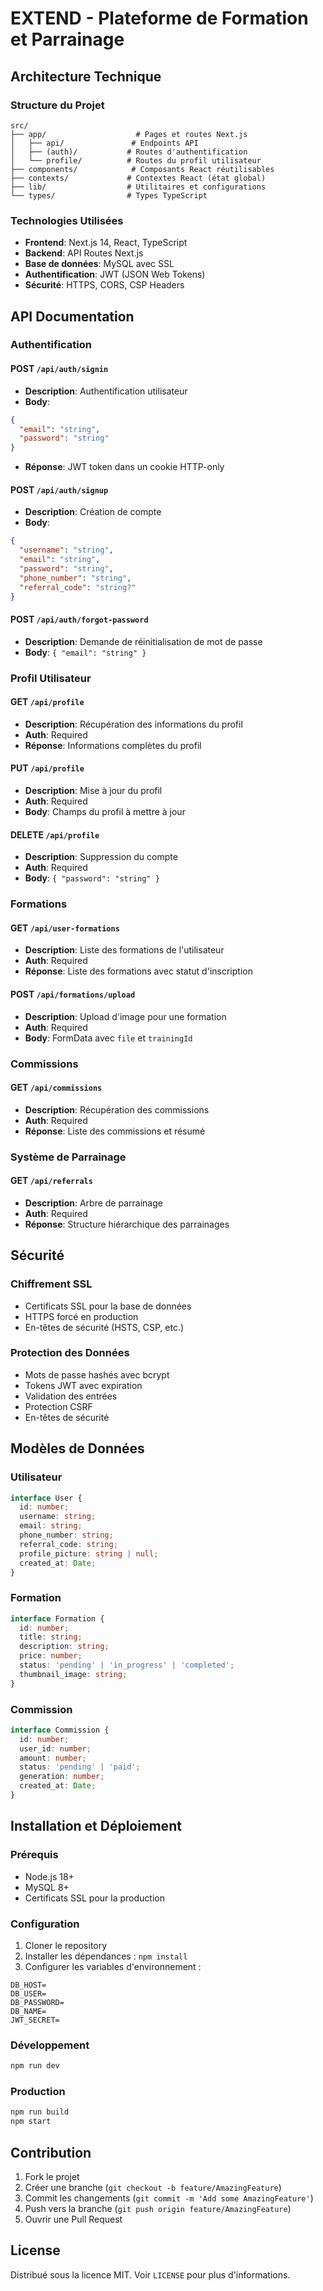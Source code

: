 # EXTEND - Plateforme de Formation et Parrainage

## Architecture Technique

### Structure du Projet
```
src/
├── app/                    # Pages et routes Next.js
│   ├── api/               # Endpoints API
│   ├── (auth)/           # Routes d'authentification
│   └── profile/          # Routes du profil utilisateur
├── components/            # Composants React réutilisables
├── contexts/             # Contextes React (état global)
├── lib/                  # Utilitaires et configurations
└── types/                # Types TypeScript
```

### Technologies Utilisées
- **Frontend**: Next.js 14, React, TypeScript
- **Backend**: API Routes Next.js
- **Base de données**: MySQL avec SSL
- **Authentification**: JWT (JSON Web Tokens)
- **Sécurité**: HTTPS, CORS, CSP Headers

## API Documentation

### Authentification
#### POST `/api/auth/signin`
- **Description**: Authentification utilisateur
- **Body**: 
```json
{
  "email": "string",
  "password": "string"
}
```
- **Réponse**: JWT token dans un cookie HTTP-only

#### POST `/api/auth/signup`
- **Description**: Création de compte
- **Body**:
```json
{
  "username": "string",
  "email": "string",
  "password": "string",
  "phone_number": "string",
  "referral_code": "string?"
}
```

#### POST `/api/auth/forgot-password`
- **Description**: Demande de réinitialisation de mot de passe
- **Body**: `{ "email": "string" }`

### Profil Utilisateur
#### GET `/api/profile`
- **Description**: Récupération des informations du profil
- **Auth**: Required
- **Réponse**: Informations complètes du profil

#### PUT `/api/profile`
- **Description**: Mise à jour du profil
- **Auth**: Required
- **Body**: Champs du profil à mettre à jour

#### DELETE `/api/profile`
- **Description**: Suppression du compte
- **Auth**: Required
- **Body**: `{ "password": "string" }`

### Formations
#### GET `/api/user-formations`
- **Description**: Liste des formations de l'utilisateur
- **Auth**: Required
- **Réponse**: Liste des formations avec statut d'inscription

#### POST `/api/formations/upload`
- **Description**: Upload d'image pour une formation
- **Auth**: Required
- **Body**: FormData avec `file` et `trainingId`

### Commissions
#### GET `/api/commissions`
- **Description**: Récupération des commissions
- **Auth**: Required
- **Réponse**: Liste des commissions et résumé

### Système de Parrainage
#### GET `/api/referrals`
- **Description**: Arbre de parrainage
- **Auth**: Required
- **Réponse**: Structure hiérarchique des parrainages

## Sécurité

### Chiffrement SSL
- Certificats SSL pour la base de données
- HTTPS forcé en production
- En-têtes de sécurité (HSTS, CSP, etc.)

### Protection des Données
- Mots de passe hashés avec bcrypt
- Tokens JWT avec expiration
- Validation des entrées
- Protection CSRF
- En-têtes de sécurité

## Modèles de Données

### Utilisateur
```typescript
interface User {
  id: number;
  username: string;
  email: string;
  phone_number: string;
  referral_code: string;
  profile_picture: string | null;
  created_at: Date;
}
```

### Formation
```typescript
interface Formation {
  id: number;
  title: string;
  description: string;
  price: number;
  status: 'pending' | 'in_progress' | 'completed';
  thumbnail_image: string;
}
```

### Commission
```typescript
interface Commission {
  id: number;
  user_id: number;
  amount: number;
  status: 'pending' | 'paid';
  generation: number;
  created_at: Date;
}
```

## Installation et Déploiement

### Prérequis
- Node.js 18+
- MySQL 8+
- Certificats SSL pour la production

### Configuration
1. Cloner le repository
2. Installer les dépendances : `npm install`
3. Configurer les variables d'environnement :
```env
DB_HOST=
DB_USER=
DB_PASSWORD=
DB_NAME=
JWT_SECRET=
```

### Développement
```bash
npm run dev
```

### Production
```bash
npm run build
npm start
```

## Contribution
1. Fork le projet
2. Créer une branche (`git checkout -b feature/AmazingFeature`)
3. Commit les changements (`git commit -m 'Add some AmazingFeature'`)
4. Push vers la branche (`git push origin feature/AmazingFeature`)
5. Ouvrir une Pull Request

## License
Distribué sous la licence MIT. Voir `LICENSE` pour plus d'informations.
